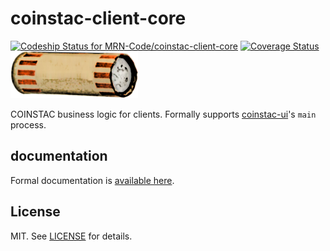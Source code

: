 # coinstac-client-core

[ ![Codeship Status for MRN-Code/coinstac-client-core](https://codeship.com/projects/54f45670-ff63-0133-11a7-5e3f2b27deab/status?branch=master)](https://codeship.com/projects/152844) [![Coverage Status](https://coveralls.io/repos/github/MRN-Code/coinstac-client-core/badge.svg?branch=master)](https://coveralls.io/github/MRN-Code/coinstac-client-core?branch=master)
<img src="https://raw.githubusercontent.com/MRN-Code/coinstac/master/img/coinstac.png" height="75px">


COINSTAC business logic for clients.  Formally supports [coinstac-ui](https://github.com/MRN-Code/coinstac-ui/)'s `main` process.

## documentation

Formal documentation is [available here](http://mrn-code.github.io/coinstac-client-core/index.html).
## License

MIT. See [LICENSE](./LICENSE) for details.
